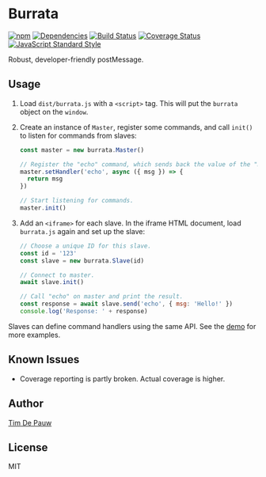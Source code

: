 # Burrata

[![npm](https://img.shields.io/npm/v/burrata.svg)](https://www.npmjs.com/package/burrata) [![Dependencies](https://img.shields.io/david/timdp/burrata.svg)](https://david-dm.org/timdp/burrata) [![Build Status](https://img.shields.io/circleci/project/github/timdp/burrata/master.svg?label=build)](https://circleci.com/gh/timdp/burrata) [![Coverage Status](https://img.shields.io/coveralls/timdp/burrata/master.svg)](https://coveralls.io/r/timdp/burrata) [![JavaScript Standard Style](https://img.shields.io/badge/code%20style-standard-brightgreen.svg)](https://standardjs.com/)

Robust, developer-friendly postMessage.

## Usage

1. Load `dist/burrata.js` with a `<script>` tag. This will put the `burrata`
   object on the `window`.

2. Create an instance of `Master`, register some commands, and call `init()` to
   listen for commands from slaves:

    ```js
    const master = new burrata.Master()

    // Register the "echo" command, which sends back the value of the "msg" arg.
    master.setHandler('echo', async ({ msg }) => {
      return msg
    })

    // Start listening for commands.
    master.init()
    ```

3. Add an `<iframe>` for each slave. In the iframe HTML document, load
   `burrata.js` again and set up the slave:

    ```js
    // Choose a unique ID for this slave.
    const id = '123'
    const slave = new burrata.Slave(id)

    // Connect to master.
    await slave.init()

    // Call "echo" on master and print the result.
    const response = await slave.send('echo', { msg: 'Hello!' })
    console.log('Response: ' + response)
    ```

Slaves can define command handlers using the same API. See the [demo](demo/) for
more examples.

## Known Issues

- Coverage reporting is partly broken. Actual coverage is higher.

## Author

[Tim De Pauw](https://tmdpw.eu/)

## License

MIT
